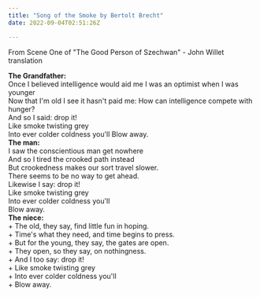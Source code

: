 ```yaml
---
title: "Song of the Smoke by Bertolt Brecht"
date: 2022-09-04T02:51:26Z

---
```


From Scene One of "The Good Person of Szechwan" - John Willet translation   

**The Grandfather:**   
Once I believed intelligence would aid me
I was an optimist when I was younger  
Now that I'm old I see it hasn't paid me: 
How can intelligence compete with hunger?  
  And so I said: drop it!  
  Like smoke twisting grey  
  Into ever colder coldness you'll
  Blow away.  
**The man:**  
	I saw the conscientious man get nowhere  
	And so I tired the crooked path instead  
	But crookedness makes our sort travel slower.  
	There seems to be no way to get ahead.  
		Likewise I say: drop it!   
		Like smoke twisting grey  
		Into ever colder coldness you'll  
		Blow away.  
**The niece:**  
	+ The old, they say, find little fun in hoping.  
	+ Time's what they need, and time begins to press.  
	+ But for the young, they say, the gates are open.  
	+ They open, so they say, on nothingness.  
		+ And I too say: drop it!  
		+ Like smoke twisting grey  
		+ Into ever colder coldness you'll  
		+ Blow away.   

















